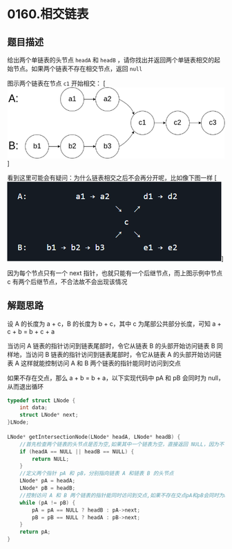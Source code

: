 # 0160.相交链表

## 题目描述

给出两个单链表的头节点 `headA` 和 `headB` ，请你找出并返回两个单链表相交的起始节点。如果两个链表不存在相交节点，返回 `null` 

图示两个链表在节点 `c1` 开始相交：
[![160_statement](\images\160_statement.png)]

看到这里可能会有疑问：为什么链表相交之后不会再分开呢，比如像下图一样
[![160_statement2](\images\160_statement2.png)]

因为每个节点只有一个 next 指针，也就只能有一个后继节点，而上图示例中节点 c 有两个后继节点，不合法故不会出现该情况

## 解题思路

设 A 的长度为 a + c，B 的长度为 b + c，其中 c 为尾部公共部分长度，可知 a + c + b = b + c + a

当访问 A 链表的指针访问到链表尾部时，令它从链表 B 的头部开始访问链表 B
同样地，当访问 B 链表的指针访问到链表尾部时，令它从链表 A 的头部开始访问链表 A
这样就能控制访问 A 和 B 两个链表的指针能同时访问到交点

如果不存在交点，那么 a + b = b + a，以下实现代码中 pA 和 pB 会同时为 null，从而退出循环

```c
typedef struct LNode {
	int data;
	struct LNode* next;
}LNode;

LNode* getIntersectionNode(LNode* headA, LNode* headB) {
    //首先检查两个链表的头节点是否为空,如果其中一个链表为空，直接返回 NULL，因为不可能有交点
	if (headA == NULL || headB == NULL) {
		return NULL;
	}
    //定义两个指针 pA 和 pB，分别指向链表 A 和链表 B 的头节点
	LNode* pA = headA;
	LNode* pB = headB;
    //控制访问 A 和 B 两个链表的指针能同时访问到交点,如果不存在交点pA和pB会同时为null从而退出循环
	while (pA != pB) {
		pA = pA == NULL ? headB : pA->next;
		pB = pB == NULL ? headA : pB->next;
	}
	return pA;
}
```

